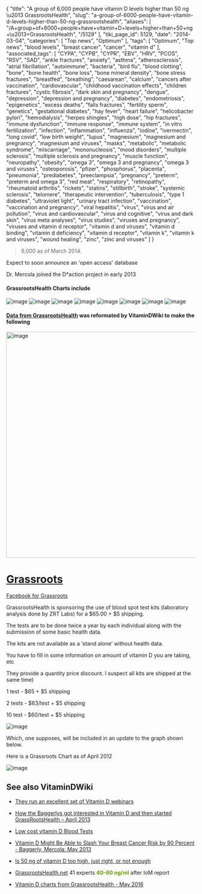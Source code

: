 {
    "title": "A group of 6,000 people have vitamin D levels higher than 50 ng \u2013 GrassrootsHealth",
    "slug": "a-group-of-6000-people-have-vitamin-d-levels-higher-than-50-ng-grassrootshealth",
    "aliases": [
        "/A+group+of+6000+people+have+vitamin+D+levels+higher+than+50+ng+\u2013+GrassrootsHealth",
        "/5129"
    ],
    "tiki_page_id": 5129,
    "date": "2014-03-04",
    "categories": [
        "Top news",
        "Optimum"
    ],
    "tags": [
        "Optimum",
        "Top news",
        "blood levels",
        "breast cancer",
        "cancer",
        "vitamin d"
    ],
    "associated_tags": [
        "CYPA",
        "CYPB",
        "CYPR",
        "EBV",
        "HRV",
        "PCOS",
        "RSV",
        "SAD",
        "ankle fractures",
        "anxiety",
        "asthma",
        "atherosclerosis",
        "atrial fibrillation",
        "autoimmune",
        "bacteria",
        "bird flu",
        "blood clotting",
        "bone",
        "bone health",
        "bone loss",
        "bone mineral density",
        "bone stress fractures",
        "breastfed",
        "breathing",
        "caesarean",
        "calcium",
        "cancers after vaccination",
        "cardiovascular",
        "childhood vaccination effects",
        "children fractures",
        "cystic fibrosis",
        "dark skin and pregnancy",
        "dengue",
        "depression",
        "depression and pregnancy",
        "diabetes",
        "endometriosis",
        "epigenetics",
        "excess deaths",
        "falls fractures",
        "fertility sperm",
        "genetics",
        "gestational diabetes",
        "hay fever",
        "heart failure",
        "helicobacter pylori",
        "hemodialysis",
        "herpes shingles",
        "high dose",
        "hip fractures",
        "immune dysfunction",
        "immune response",
        "immune system",
        "in vitro fertilization",
        "infection",
        "inflammation",
        "influenza",
        "iodine",
        "ivermectin",
        "long covid",
        "low birth weight",
        "lupus",
        "magnesium",
        "magnesium and pregnancy",
        "magnesium and viruses",
        "masks",
        "metabolic",
        "metabolic syndrome",
        "miscarriage",
        "mononucleosis",
        "mood disorders",
        "multiple sclerosis",
        "multiple sclerosis and pregnancy",
        "muscle function",
        "neuropathy",
        "obesity",
        "omega 3",
        "omega 3 and pregnancy",
        "omega 3 and viruses",
        "osteoporosis",
        "pfizer",
        "phosphorus",
        "placenta",
        "pneumonia",
        "prediabetes",
        "preeclampsia",
        "pregnancy",
        "preterm",
        "preterm and omega 3",
        "red meat",
        "respiratory",
        "retinopathy",
        "rheumatoid arthritis",
        "rickets",
        "statins",
        "stillbirth",
        "stroke",
        "systemic sclerosis",
        "telomere",
        "therapeutic intervention",
        "tuberculosis",
        "type 1 diabetes",
        "ultraviolet light",
        "urinary tract infection",
        "vaccination",
        "vaccination and pregnancy",
        "viral hepatitis",
        "virus",
        "virus and air pollution",
        "virus and cardiovascular",
        "virus and cognitive",
        "virus and dark skin",
        "virus meta analyses",
        "virus studies",
        "viruses and pregnancy",
        "viruses and vitamin d receptor",
        "vitamin d and viruses",
        "vitamin d binding",
        "vitamin d deficiency",
        "vitamin d receptor",
        "vitamin k",
        "vitamin k and viruses",
        "wound healing",
        "zinc",
        "zinc and viruses"
    ]
}


>6,000 as of March 2014.

Expect to soon announce an 'open access' database

Dr.  Mercola joined the D*action project in early 2013

#### GrassrootsHealth Charts include

<img src="/attachments/d3.mock.jpg" alt="image">
<img src="/attachments/d3.mock.jpg" alt="image">
<img src="/attachments/d3.mock.jpg" alt="image">
<img src="/attachments/d3.mock.jpg" alt="image">
<img src="/attachments/d3.mock.jpg" alt="image">
<img src="/attachments/d3.mock.jpg" alt="image">
<img src="/attachments/d3.mock.jpg" alt="image">
<img src="/attachments/d3.mock.jpg" alt="image">

#### [Data from GrassrootsHealth](/tags/data-from-grassrootshealth.html) was reformated by VitaminDWiki to make the following

<img src="/attachments/d3.mock.jpg" alt="image" width="600">

# [Grassroots](https://www.grassrootshealth.net/questionnaire-welcome?c=1&js=1)

[Facebook for Grassroots](http://www.facebook.com/pages/GrassrootsHealthnet-Vitamin-D-Action/198626816074)

GrassrootsHealth is sponsoring the use of blood spot test kits (laboratory analysis done by ZRT Labs) for a $65.00 + $5 shipping. 

The tests are to be done twice a year by each individual along with the submission of some basic health data. 

The kits are not available as a ‘stand alone’ without health data.

You have to fill in some information on amount of vitamin D you are taking, etc

They provide a quantity price discount. I suspect all kits are shipped at the same time)

1 test - $65 + $5 shipping

2 tests - $63/test + $5 shipping 

10 test - $60/test + $5 shipping

<img src="https://d378j1rmrlek7x.cloudfront.net/attachments/jpeg/daction-2.jpg" alt="image">

Which, one supposes, will be included in an update to the graph shown below.

Here is a Grassroots Chart as of April 2012 

<img src="/attachments/d3.mock.jpg" alt="image">

## See also VitaminDWiki

* [They run an excellent set of Vitamin D webinars](/tags/they-run-an-excellent-set-of-vitamin-d-webinars.html)

* [How the Baggerlys got interested in Vitamin D and then started GrassRootsHealth – April 2013](/posts/how-the-baggerlys-got-interested-in-vitamin-d-and-then-started-grassrootshealth)

* [Low cost vitamin D Blood Tests](/tags/low-cost-vitamin-d-blood-tests.html)

* [Vitamin D Might Be Able to Slash Your Breast Cancer Risk by 90 Percent - Baggerly, Mercola: May 2013](/posts/vitamin-d-might-be-able-to-slash-your-breast-cancer-risk-by-90-percent-baggerly-mercola)

* [Is 50 ng of vitamin D too high, just right, or not enough](/tags/is-50-ng-of-vitamin-d-too-high-just-right-or-not-enough.html)

* [GrassrootsHealth.net](http://www.grassrootshealth.net/recommendation)  41 experts   **<span style="color:#690;">40-60 ng/ml</span>**  after IoM report

* [Vitamin D charts from GrassrootsHealth - May 2016](/tags/vitamin-d-charts-from-grassrootshealth-may-2016.html)